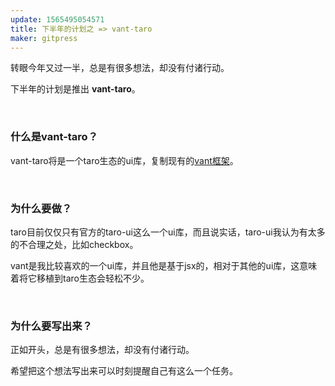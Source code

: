 ```yaml
---
update: 1565495054571
title: 下半年的计划之 => vant-taro
maker: gitpress
---
```

<p>转眼今年又过一半，总是有很多想法，却没有付诸行动。</p>
<p>下半年的计划是推出&nbsp;<strong>vant-taro</strong>。</p>
<p>&nbsp;</p>
<h3><strong>什么是vant-taro？</strong></h3>
<p>vant-taro将是一个taro生态的ui库，复制现有的<a href="https://youzan.github.io/vant/#/zh-CN/intro" target="_blank" rel="noopener">vant框架</a>。</p>
<p>&nbsp;</p>
<h3><strong>为什么要做？</strong></h3>
<p>taro目前仅仅只有官方的taro-ui这么一个ui库，而且说实话，taro-ui我认为有太多的不合理之处，比如checkbox。</p>
<p>vant是我比较喜欢的一个ui库，并且他是基于jsx的，相对于其他的ui库，这意味着将它移植到taro生态会轻松不少。</p>
<p>&nbsp;</p>
<h3><strong>为什么要写出来？</strong></h3>
<p>正如开头，总是有很多想法，却没有付诸行动。</p>
<p>希望把这个想法写出来可以时刻提醒自己有这么一个任务。</p>
<p>&nbsp;</p> 